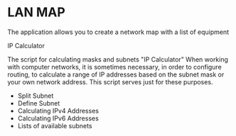 # LAN MAP

The application allows you to create a network map with a list of equipment

IP Calculator

The script for calculating masks and subnets "IP Calculator" 
When working with computer networks, it is sometimes necessary, 
in order to configure routing, to calculate a range of 
IP addresses based on the subnet mask or your own network 
address. This script serves just for these purposes.

* Split Subnet
* Define Subnet
* Calculating IPv4 Addresses
* Calculating IPv6 Addresses
* Lists of available subnets